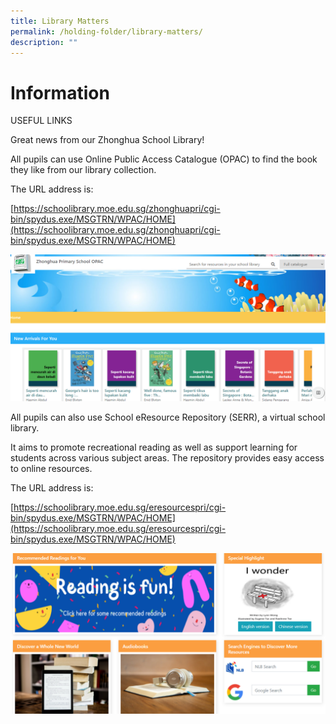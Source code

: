 ```yaml
---
title: Library Matters
permalink: /holding-folder/library-matters/
description: ""
---
```

Information
===============
USEFUL LINKS 

Great news from our Zhonghua School Library!  

All pupils can use Online Public Access Catalogue (OPAC) to find the book they like from our library collection.

The URL address is:

[https://schoolibrary.moe.edu.sg/zhonghuapri/cgi-bin/spydus.exe/MSGTRN/WPAC/HOME](https://schoolibrary.moe.edu.sg/zhonghuapri/cgi-bin/spydus.exe/MSGTRN/WPAC/HOME)

![](/images/Pic1.png)

All pupils can also use School eResource Repository (SERR), a virtual school library.

It aims to promote recreational reading as well as support learning for students across various subject areas. The repository provides easy access to online resources.

The URL address is:

[https://schoolibrary.moe.edu.sg/eresourcespri/cgi-bin/spydus.exe/MSGTRN/WPAC/HOME](https://schoolibrary.moe.edu.sg/eresourcespri/cgi-bin/spydus.exe/MSGTRN/WPAC/HOME)

![](/images/Pic2.png)
